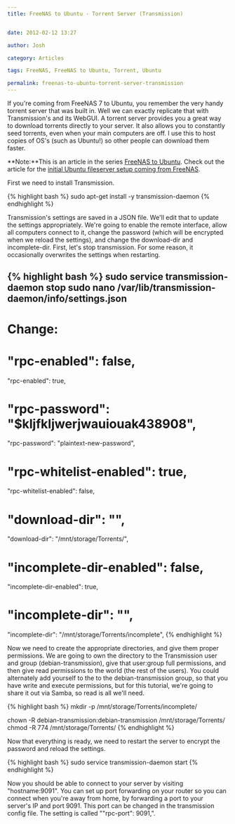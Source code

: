```yaml
---
title: FreeNAS to Ubuntu - Torrent Server (Transmission)


date: 2012-02-12 13:27

author: Josh

category: Articles

tags: FreeNAS, FreeNAS to Ubuntu, Torrent, Ubuntu

permalink: freenas-to-ubuntu-torrent-server-transmission
---
```


If you're coming from FreeNAS 7 to Ubuntu, you remember the very handy
torrent server that was built in. Well we can exactly replicate that
with Transmission's and its WebGUI. A torrent server provides you a
great way to download torrents directly to your server. It also allows
you to constantly seed torrents, even when your main computers are off.
I use this to host copies of OS's (such as Ubuntu!) so other people can
download them faster.

**Note:**This is an article in the series [FreeNAS to
Ubuntu](http://www.servercobra.com/tag/freenas-to-ubuntu/). Check out
the article for the [initial Ubuntu fileserver setup coming from
FreeNAS](http://www.servercobra.com/replacing-freenas-with-ubuntu-file-server/).

First we need to install Transmission.

{% highlight bash %}
sudo apt-get install -y transmission-daemon
{% endhighlight %}

Transmission's settings are saved in a JSON file. We'll edit that to
update the settings appropriately. We're going to enable the remote
interface, allow all computers connect to it, change the password (which
will be encrypted when we reload the settings), and change the
download-dir and incomplete-dir. First, let's stop transmission. For
some reason, it occasionally overwrites the settings when restarting.

{% highlight bash %}
sudo service transmission-daemon stop
sudo nano /var/lib/transmission-daemon/info/settings.json
----
# Change:
# "rpc-enabled": false,
"rpc-enabled": true,

# "rpc-password": "$kljfkljwerjwauiouak438908",
"rpc-password": "plaintext-new-password",

# "rpc-whitelist-enabled": true,
"rpc-whitelist-enabled": false,

# "download-dir": "",
"download-dir": "/mnt/storage/Torrents/",
# "incomplete-dir-enabled": false,
"incomplete-dir-enabled": true,
# "incomplete-dir": "",
"incomplete-dir": "/mnt/storage/Torrents/incomplete",
{% endhighlight %}

Now we need to create the appropriate directories, and give them proper
permissions. We are going to own the directory to the Transmission user
and group (debian-transmission), give that user:group full permissions,
and then give read permissions to the world (the rest of the users). You
could alternately add yourself to the to the debian-transmission group,
so that you have write and execute permissions, but for this tutorial,
we're going to share it out via Samba, so read is all we'll need.

{% highlight bash %}
mkdir -p /mnt/storage/Torrents/incomplete/

chown -R debian-transmission:debian-transmission /mnt/storage/Torrents/
chmod -R 774 /mnt/storage/Torrents/
{% endhighlight %}

Now that everything is ready, we need to restart the server to encrypt
the password and reload the settings.

{% highlight bash %}
sudo service transmission-daemon start
{% endhighlight %}

Now you should be able to connect to your server by visiting
"hostname:9091". You can set up port forwarding on your router so you
can connect when you're away from home, by forwarding a port to your
server's IP and port 9091. This port can be changed in the transmission
config file. The setting is called ""rpc-port": 9091,".
